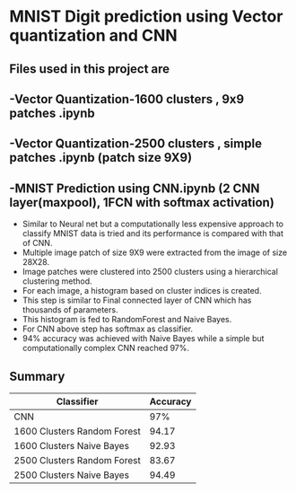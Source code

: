 # MNIST Digit prediction using Vector quantization and CNN
## Files used in this project are
## -Vector Quantization-1600 clusters , 9x9 patches .ipynb
## -Vector Quantization-2500 clusters , simple patches .ipynb  (patch size 9X9)
## -MNIST Prediction using CNN.ipynb (2 CNN layer(maxpool), 1FCN with softmax activation)

- Similar to Neural net but a computationally less expensive approach to classify MNIST data is tried and its performance is compared with that of CNN.
- Multiple image patch of size 9X9 were extracted from the image of size 28X28.
- Image patches were clustered into 2500 clusters using a hierarchical clustering method.
- For each image, a histogram based on cluster indices is created.
- This step is similar to Final connected layer of CNN which has thousands of parameters.
- This histogram is fed to RandomForest and Naive Bayes.
- For CNN above step has softmax as classifier.
- 94% accuracy was achieved with Naive Bayes while a simple but computationally complex CNN reached 97%.

## Summary 
Classifier    |    Accuracy   |
------------- | ------------- | 
CNN  | 97%  |
1600 Clusters Random Forest  | 94.17  |
1600 Clusters Naive Bayes  | 92.93  |
2500 Clusters Random Forest| 83.67  |
2500 Clusters Naive Bayes | 94.49  |

<!-- # different regualrizartion techniques in CNN and their effect on performance
- Demonstrates the effect of normlaization technique like Batch Norm, Dropout on convergence and accuracy
- Effect of increasing layer is also tried on basic model.
- Effect of changing kernal size, Data Augmentation, adding momemntumn term to optimizer is also tried here.
 -->

